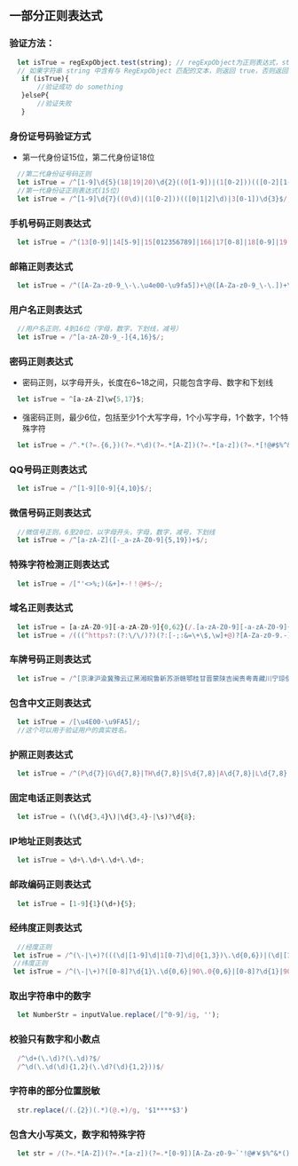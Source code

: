 ## 一部分正则表达式
### 验证方法：
```js
  let isTrue = regExpObject.test(string); // regExpObject为正则表达式，string为要进行验证的字符串
  // 如果字符串 string 中含有与 RegExpObject 匹配的文本，则返回 true，否则返回 false。
   if (isTrue){
       //验证成功 do something
   }elseP{
       //验证失败
   }
```
### 身份证号码验证方式
* 第一代身份证15位，第二代身份证18位
```js
  //第二代身份证号码正则
  let isTrue = /^[1-9]\d{5}(18|19|20)\d{2}((0[1-9])|(1[0-2]))(([0-2][1-9])|10|20|30|31)\d{3}[0-9Xx]$/;
  //第一代身份证正则表达式(15位)
  let isTrue = /^[1-9]\d{7}((0\d)|(1[0-2]))(([0|1|2]\d)|3[0-1])\d{3}$/;

```
### 手机号码正则表达式
```js
  let isTrue = /^(13[0-9]|14[5-9]|15[012356789]|166|17[0-8]|18[0-9]|19[8-9])[0-9]{8}$/;
```
### 邮箱正则表达式
```js
  let isTrue = /^([A-Za-z0-9_\-\.\u4e00-\u9fa5])+\@([A-Za-z0-9_\-\.])+\.([A-Za-z]{2,8})$/;
```
### 用户名正则表达式
```js
  //用户名正则，4到16位（字母，数字，下划线，减号）
  let isTrue = /^[a-zA-Z0-9_-]{4,16}$/;
```
### 密码正则表达式
* 密码正则，以字母开头，长度在6~18之间，只能包含字母、数字和下划线
```js
  let isTrue = ^[a-zA-Z]\w{5,17}$;
```
* 强密码正则，最少6位，包括至少1个大写字母，1个小写字母，1个数字，1个特殊字符
```js
  let isTrue = /^.*(?=.{6,})(?=.*\d)(?=.*[A-Z])(?=.*[a-z])(?=.*[!@#$%^&*? ]).*$/;
```
### QQ号码正则表达式
```js
  let isTrue = /^[1-9][0-9]{4,10}$/;
```
### 微信号码正则表达式
```js
  //微信号正则，6至20位，以字母开头，字母，数字，减号，下划线
  let isTrue = /^[a-zA-Z]([-_a-zA-Z0-9]{5,19})+$/;
```
### 特殊字符检测正则表达式
```js
  let isTrue = /["'<>%;)(&+]+-!！@#$~/;
```
### 域名正则表达式
```js
  let isTrue = [a-zA-Z0-9][-a-zA-Z0-9]{0,62}(/.[a-zA-Z0-9][-a-zA-Z0-9]{0,62})+/.?; 
  let isTrue = /(((^https?:(?:\/\/)?)(?:[-;:&=\+\$,\w]+@)?[A-Za-z0-9.-]+(?::\d+)?|(?:www.|[-;:&=\+\$,\w]+@)[A-Za-z0-9.-]+)((?:\/[\+~%\/.\w-_]*)?\??(?:[-\+=&;%@.\w_]*)#?(?:[\w]*))?)$/
```
### 车牌号码正则表达式
```js
  let isTrue = /^[京津沪渝冀豫云辽黑湘皖鲁新苏浙赣鄂桂甘晋蒙陕吉闽贵粤青藏川宁琼使领A-Z]{1}[A-Z]{1}[A-Z0-9]{4}[A-Z0-9挂学警港澳]{1}$/;
```
### 包含中文正则表达式
```js
  let isTrue = /[\u4E00-\u9FA5]/;
  //这个可以用于验证用户的真实姓名。
```
### 护照正则表达式
```js
  let isTrue = /^(P\d{7}|G\d{7,8}|TH\d{7,8}|S\d{7,8}|A\d{7,8}|L\d{7,8}|\d{9}|D\d+|1[4,5]\d{7})$/;
```
### 固定电话正则表达式
```js
  let isTrue = (\(\d{3,4}\)|\d{3,4}-|\s)?\d{8};
```
### IP地址正则表达式
```js
  let isTrue = \d+\.\d+\.\d+\.\d+;
```
### 邮政编码正则表达式
```js
  let isTrue = [1-9]{1}(\d+){5};
```
### 经纬度正则表达式
```js
  //经度正则
 let isTrue = /^(\-|\+)?(((\d|[1-9]\d|1[0-7]\d|0{1,3})\.\d{0,6})|(\d|[1-9]\d|1[0-7]\d|0{1,3})|180\.0{0,6}|180)$/;
 //纬度正则
 let isTrue = /^(\-|\+)?([0-8]?\d{1}\.\d{0,6}|90\.0{0,6}|[0-8]?\d{1}|90)$/;
```
### 取出字符串中的数字
```js
  let NumberStr = inputValue.replace(/[^0-9]/ig, '');
```

### 校验只有数字和小数点
```js
  /^\d+(\.\d)?(\.\d)?$/
  /^\d(\.\d(\d){1,2}(\.\d?(\d){1,2}))$/
```
### 字符串的部分位置脱敏
```js
  str.replace(/(.{2})(.*)(@.+)/g, '$1****$3')
```
### 包含大小写英文，数字和特殊字符
```js
  let str = /(?=.*[A-Z])(?=.*[a-z])(?=.*[0-9])[A-Za-z0-9~`'!@#￥$%^&*()-+_=:]+$/
```
